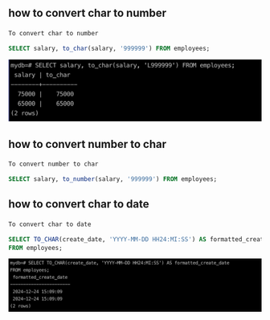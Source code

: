 ## how to convert char to number
`To convert char to number`
```sql
SELECT salary, to_char(salary, '999999') FROM employees;
```
![alt text](image.png)

## how to convert number to char
`To convert number to char`
```sql
SELECT salary, to_number(salary, '999999') FROM employees;
```

## how to convert char to date
`To convert char to date`
```sql
SELECT TO_CHAR(create_date, 'YYYY-MM-DD HH24:MI:SS') AS formatted_create_date
FROM employees;

```
![alt text](image-1.png)